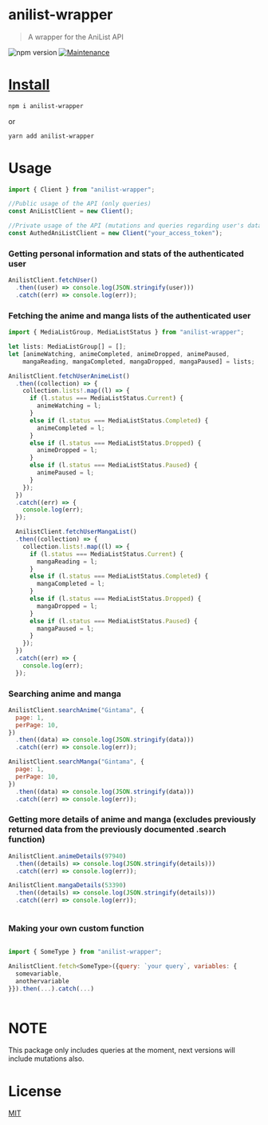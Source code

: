 # anilist-wrapper

> A wrapper for the AniList API

![npm version](https://img.shields.io/badge/npm->=6.9.x-brightgreen.svg)
<a href="https://github.com/system32uwu/anilist-wrapper/graphs/commit-activity">
<img alt="Maintenance" src="https://img.shields.io/badge/Maintained%3F-yes-green.svg" target="_blank" />

# Install

```bash
npm i anilist-wrapper
```

or

```bash
yarn add anilist-wrapper
```

# Usage

```js
import { Client } from "anilist-wrapper";

//Public usage of the API (only queries)
const AniListClient = new Client();

//Private usage of the API (mutations and queries regarding user's data)
const AuthedAniListClient = new Client("your_access_token");
```

### Getting personal information and stats of the authenticated user

```js
AnilistClient.fetchUser()
  .then((user) => console.log(JSON.stringify(user)))
  .catch((err) => console.log(err));
```

### Fetching the anime and manga lists of the authenticated user

```js
import { MediaListGroup, MediaListStatus } from "anilist-wrapper";

let lists: MediaListGroup[] = [];
let [animeWatching, animeCompleted, animeDropped, animePaused,
    mangaReading, mangaCompleted, mangaDropped, mangaPaused] = lists;

AnilistClient.fetchUserAnimeList()
  .then((collection) => {
    collection.lists!.map((l) => {
      if (l.status === MediaListStatus.Current) {
        animeWatching = l;
      }
      else if (l.status === MediaListStatus.Completed) {
        animeCompleted = l;
      }
      else if (l.status === MediaListStatus.Dropped) {
        animeDropped = l;
      }
      else if (l.status === MediaListStatus.Paused) {
        animePaused = l;
      }
    });
  })
  .catch((err) => {
    console.log(err);
  });

  AnilistClient.fetchUserMangaList()
  .then((collection) => {
    collection.lists!.map((l) => {
      if (l.status === MediaListStatus.Current) {
        mangaReading = l;
      }
      else if (l.status === MediaListStatus.Completed) {
        mangaCompleted = l;
      }
      else if (l.status === MediaListStatus.Dropped) {
        mangaDropped = l;
      }
      else if (l.status === MediaListStatus.Paused) {
        mangaPaused = l;
      }
    });
  })
  .catch((err) => {
    console.log(err);
  });

```
### Searching anime and manga

```js
AnilistClient.searchAnime("Gintama", {
  page: 1,
  perPage: 10,
})
  .then((data) => console.log(JSON.stringify(data)))
  .catch((err) => console.log(err));

AnilistClient.searchManga("Gintama", {
  page: 1,
  perPage: 10,
})
  .then((data) => console.log(JSON.stringify(data)))
  .catch((err) => console.log(err));

```

### Getting more details of anime and manga (excludes previously returned data from the previously documented .search<Media> function)

```js
AnilistClient.animeDetails(97940)
  .then((details) => console.log(JSON.stringify(details)))
  .catch((err) => console.log(err));

AnilistClient.mangaDetails(53390)
  .then((details) => console.log(JSON.stringify(details)))
  .catch((err) => console.log(err));
  
```

### Making your own custom function

```js

import { SomeType } from "anilist-wrapper";

AnilistClient.fetch<SomeType>({query: `your query`, variables: {
  somevariable,
  anothervariable
}}).then(...).catch(...)
  
```

# NOTE

This package only includes queries at the moment, next versions will include mutations also.

# License

[MIT](https://github.com/system32uwu/anilist-wraper/blob/main/LICENSE.md)

